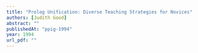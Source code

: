 ```yaml
---
title: "Prolog Unification: Diverse Teaching Strategies for Novices"
authors: [Judith Good]
abstract: ""
publishedAt: "ppig-1994"
year: 1994
url_pdf: ""
---
```

